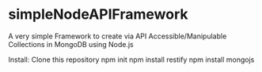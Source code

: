 # simpleNodeAPIFramework
A very simple Framework to create via API Accessible/Manipulable Collections in MongoDB using Node.js

Install:
Clone this repository
npm init
npm install restify
npm install mongojs
